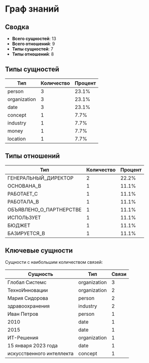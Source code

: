 # Граф знаний

## Сводка

- **Всего сущностей**: 13
- **Всего отношений**: 9
- **Типы сущностей**: 7
- **Типы отношений**: 8

## Типы сущностей

| Тип | Количество | Процент |
|------|-------|------------|
| person | 3 | 23.1% |
| organization | 3 | 23.1% |
| date | 3 | 23.1% |
| concept | 1 | 7.7% |
| industry | 1 | 7.7% |
| money | 1 | 7.7% |
| location | 1 | 7.7% |

## Типы отношений

| Тип | Количество | Процент |
|------|-------|------------|
| ГЕНЕРАЛЬНЫЙ_ДИРЕКТОР | 2 | 22.2% |
| ОСНОВАНА_В | 1 | 11.1% |
| РАБОТАЕТ_С | 1 | 11.1% |
| РАБОТАЛА_В | 1 | 11.1% |
| ОБЪЯВЛЕНО_О_ПАРТНЕРСТВЕ | 1 | 11.1% |
| ИСПОЛЬЗУЕТ | 1 | 11.1% |
| БЮДЖЕТ | 1 | 11.1% |
| БАЗИРУЕТСЯ_В | 1 | 11.1% |

## Ключевые сущности

Сущности с наибольшим количеством связей:

| Сущность | Тип | Связи |
|--------|------|-------------|
| Глобал Системс | organization | 3 |
| ТехноИнновации | organization | 2 |
| Мария Сидорова | person | 2 |
| здравоохранения | industry | 2 |
| Иван Петров | person | 1 |
| 2010 | date | 1 |
| 2015 | date | 1 |
| ИТ-Решения | organization | 1 |
| 15 января 2023 года | date | 1 |
| искусственного интеллекта | concept | 1 |

